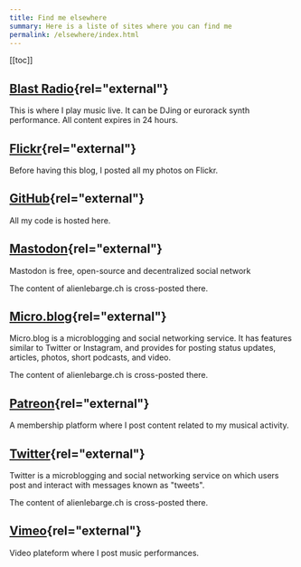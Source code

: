```yaml
---
title: Find me elsewhere
summary: Here is a liste of sites where you can find me
permalink: /elsewhere/index.html
---
```


[[toc]]

## [Blast Radio](https://blastradio.com/alienlebarge){rel="external"}

This is where I play music live. It can be DJing or eurorack synth performance.
All content expires in 24 hours.

## [Flickr](https://www.flickr.com/photos/alienlebarge){rel="external"}

Before having this blog, I posted all my photos on Flickr.

## [GitHub](https://github.com/alienlebarge){rel="external"}

All my code is hosted here.

## [Mastodon](https://social.lol/@alienlebarge){rel="external"}

Mastodon is free, open-source and decentralized social network

The content of alienlebarge.ch is cross-posted there.

## [Micro.blog](https://micro.blog/alienlebarge){rel="external"}

Micro.blog is a microblogging and social networking service. It has features similar to Twitter or Instagram, and provides for posting status updates, articles, photos, short podcasts, and video.

The content of alienlebarge.ch is cross-posted there.

## [Patreon](https://www.patreon.com/bePatron?u=10910199){rel="external"}

A membership platform where I post content related to my musical activity.

## [Twitter](https://twitter.com/alienlebarge){rel="external"}

Twitter is a microblogging and social networking service on which users post and interact with messages known as "tweets".

The content of alienlebarge.ch is cross-posted there.

## [Vimeo](https://www.vimeo.com/alienlebarge){rel="external"}

Video plateform where I post music performances.
